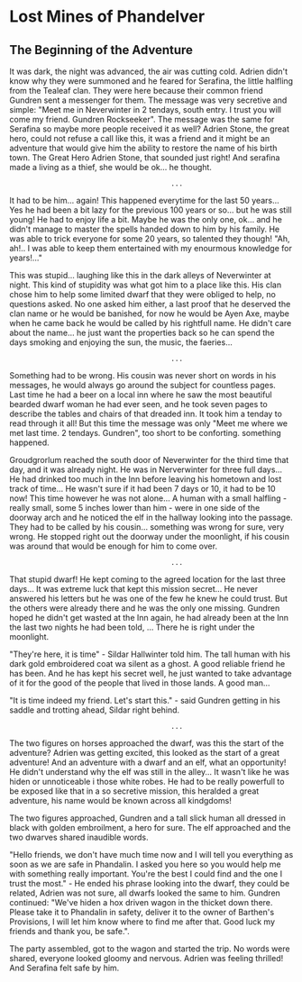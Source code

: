 # Lost Mines of Phandelver

## The Beginning of the Adventure

It was dark, the night was advanced, the air was cutting cold. Adrien didn't know why they were summoned and he feared for Serafina, the little halfling from the Tealeaf clan. They were here because their common friend Gundren sent a messenger for them. The message was very secretive and simple: "Meet me in Neverwinter in 2 tendays, south entry. I trust you will come my friend. Gundren Rockseeker". The message was the same for Serafina so maybe more people received it as well? Adrien Stone, the great hero, could not refuse a call like this, it was a friend and it might be an adventure that would give him the ability to restore the name of his birth town. The Great Hero Adrien Stone, that sounded just right! And serafina made a living as a thief, she would be ok… he thought.

 											...

It had to be him… again! This happened everytime for the last 50 years… Yes he had been a bit lazy for the previous 100 years or so… but he was still young! He had to enjoy life a bit. Maybe he was the only one, ok… and he didn't manage to master the spells handed down to him by his family. He was able to trick everyone for some 20 years, so talented they though! "Ah, ah!.. I was able to keep them entertained with my enourmous knowledge for years!…"

This was stupid… laughing like this in the dark alleys of Neverwinter at night. This kind of stupidity was what got him to a place like this. His clan chose him to help some limited dwarf that they were obliged to help, no questions asked. No one asked him either, a last proof that he deserved the clan name or he would be banished, for now he would be Ayen Axe, maybe when he came back he would be called by his rightfull name. He didn't care about the name… he just want the properties back so he can spend the days smoking and enjoying the sun, the music, the faeries…

 											...

Something had to be wrong. His cousin was never short on words in his messages, he would always go around the subject for countless pages. Last time he had a beer on a local inn where he saw the most beautiful bearded dwarf woman he had ever seen, and he took seven pages to describe the tables and chairs of that dreaded inn. It took him a tenday to read through it all! But this time the message was only "Meet me where we met last time. 2 tendays. Gundren", too short to be conforting. something happened.

Groudgrorlum reached the south door of Neverwinter for the third time that day, and it was already night. He was in Nerverwinter for three full days… He had drinked too much in the Inn before leaving his hometown and lost track of time… He wasn't sure if it had been 7 days or 10, it had to be 10 now! This time however he was not alone… A human with a small halfling - really small, some 5 inches lower than him - were in one side of the doorway arch and he noticed the elf in the hallway looking into the passage. They had to be called by his cousin… something was wrong for sure, very wrong. He stopped right out the doorway under the moonlight, if his cousin was around that would be enough for him to come over.

 											...

That stupid dwarf! He kept coming to the agreed location for the last three days… It was extreme luck that kept this mission secret… He never answered his letters but he was one of the few he knew he could trust. But the others were already there and he was the only one missing. Gundren hoped he didn't get wasted at the Inn again, he had already been at the Inn the last two nights he had been told, … There he is right under the moonlight.

"They're here, it is time" - Sildar Hallwinter told him. The tall human with his dark gold embroidered coat wa silent as a ghost. A good reliable friend he has been. And he has kept his secret well, he just wanted to take advantage of it for the good of the people that lived in those lands. A good man… 

"It is time indeed my friend. Let's start this." - said Gundren getting in his saddle and trotting ahead, Sildar right behind.

 											...

The two figures on horses approached the dwarf, was this the start of the adventure? Adrien was getting excited, this looked as the start of a great adventure! And an adventure with a dwarf and an elf, what an opportunity! He didn't understand why the elf was still in the alley… It wasn't like he was hiden or unnoticeable i those white robes. He had to be really powerfull to be exposed like that in a so secretive mission, this heralded a great adventure, his name would be known across all kindgdoms! 

The two figures approached, Gundren and a tall slick human all dressed in black with golden embroilment, a hero for sure. The elf approached and the two dwarves shared inaudible words.

"Hello friends, we don't have much time now and I will tell you everything as soon as we are safe in Phandalin. I asked you here so you would help me with something really important. You're the best I could find and the one I trust the most." - He ended his phrase looking into the dwarf, they could be related, Adrien was not sure, all dwarfs looked the same to him. Gundren continued: "We've hiden a hox driven wagon in the thicket down there. Please take it to Phandalin in safety, deliver it to the owner of Barthen's Provisions, I will let him know where to find me after that. Good luck my friends and thank you, be safe.".

The party assembled, got to the wagon and started the trip. No words were shared, everyone looked gloomy and nervous. Adrien was feeling thrilled! And Serafina felt safe by him.